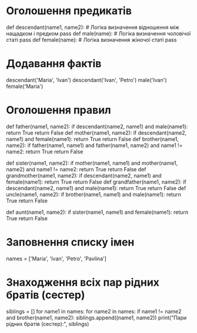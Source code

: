# Оголошення предикатів
def descendant(name1, name2):
    # Логіка визначення відношення між нащадком і предком
    pass
def male(name):
    # Логіка визначення чоловічої статі
    pass
def female(name):
    # Логіка визначення жіночої статі
    pass
# Додавання фактів
descendant('Maria', 'Ivan')
descendant('Ivan', 'Petro')
male('Ivan')
female('Maria')
# Оголошення правил
def father(name1, name2):
    if descendant(name2, name1) and male(name1):
        return True
    return False
def mother(name1, name2):
    if descendant(name2, name1) and female(name1):
        return True
    return False
def brother(name1, name2):
    if father(name1, name1) and father(name1, name2) and name1 != name2:
        return True
    return False

def sister(name1, name2):
    if mother(name1, name1) and mother(name1, name2) and name1 != name2:
        return True
    return False
def grandmother(name1, name2):
    if descendant(name2, name1) and female(name1):
        return True
    return False
def grandfather(name1, name2):
    if descendant(name2, name1) and male(name1):
        return True
    return False
def uncle(name1, name2):
    if brother(name1, name1) and male(name1):
        return True
    return False

def aunt(name1, name2):
    if sister(name1, name1) and female(name1):
        return True
    return False
# Заповнення списку імен
names = ['Maria', 'Ivan', 'Petro', 'Pavlina']
# Знаходження всіх пар рідних братів (сестер)
siblings = []
for name1 in names:
    for name2 in names:
        if name1 != name2 and brother(name1, name2):
            siblings.append((name1, name2))
print("Пари рідних братів (сестер):", siblings)
